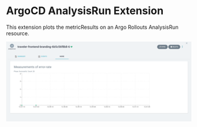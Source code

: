 # ArgoCD AnalysisRun Extension

This extension plots the metricResults on an Argo Rollouts AnalysisRun resource.

![](demo.png)
